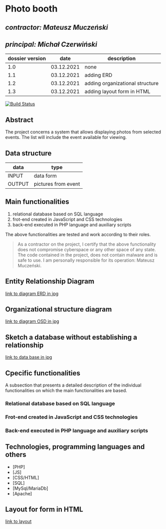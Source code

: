 # Photo booth

## _contractor: Mateusz Muczeński_
## _principal: Michał Czerwiński_


| dossier version | date | description |
| ------ | ------ | ------ |
| 1.0 | 03.12.2021 | none |
| 1.1 | 03.12.2021 | adding ERD |
| 1.2 | 03.12.2021 | adding organizational structure |
| 1.3 | 03.12.2021 | adding layout form in HTML |


[![Build Status](https://travis-ci.org/joemccann/dillinger.svg?branch=master)](https://travis-ci.org/joemccann/dillinger)

## Abstract 

The project concerns a system that allows displaying photos from selected events. The list will include the event available for viewing.

## Data structure

| data | type |
| ------ | ------ |
| INPUT | data form |
| OUTPUT | pictures from event |

## Main functionalities

1. relational database based on SQL language
1. frot-end created in JavaScript and CSS technologies
1. back-end executed in PHP language and auxiliary scripts

The above functionalities are tested and work according to their roles.

> As a contractor on the project, I certify that the above functionality 
> does not compromise cyberspace or any other space of any state. 
> The code contained in the project, does not contain malware and is safe to use. 
> I am personally responsible for its operation: Mateusz Muczeński.

## Entity Relationship Diagram

[link to diagram ERD in jpg][erd]

## Organizational structure diagram

[link to diagram OSD in jpg][osd]

## Sketch a database without establishing a relationship
[link to data base in jpg][db]

## Cpecific functionalities

A subsection that presents a detailed description of the individual functionalities on which the main functionalities are based.

### Relational database based on SQL language

### Frot-end created in JavaScript and CSS technologies

### Back-end executed in PHP language and auxiliary scripts

## Technologies, programming languages and others

- [PHP]
- [JS]
- [CSS/HTML]
- [SQL]
- [MySql/MariaDb]
- [Apache]

## Layout for form in HTML

[link to layout][form]



 [erd]: <https://github.com/Michal3456/3ai5/blob/7fd2663d2a71448cfe6eef5f70ba0650c758055c/11/spirtes/erdd.png>
 
 [osd]: <https://github.com/Michal3456/3ai5/blob/24df01d99b33043bfc4ecf0f948db02dd3bc7fdb/11/spirtes/diagram.png>
 
 [form]: <https://github.com/Michal3456/3ai5/blob/61922f6e4d110f74d2ff27b9e1a8d1ec156afbd1/11/spirtes/lay.png>
 
 [db]: <https://github.com/Michal3456/3ai5/blob/0474d083f562af35185f644b88f3423b00c7074a/11/spirtes/database.png>
 
 [wireframeMain]: <https://github.com/Michal3456/example_project/blob/main/sprites/a_wireframe_subpage_with_the_main_application_form.jpg>
 
 [wireframeExample]: <https://github.com/Michal3456/example_project/blob/main/sprites/wireframe%20subpage_simple.jpg>
